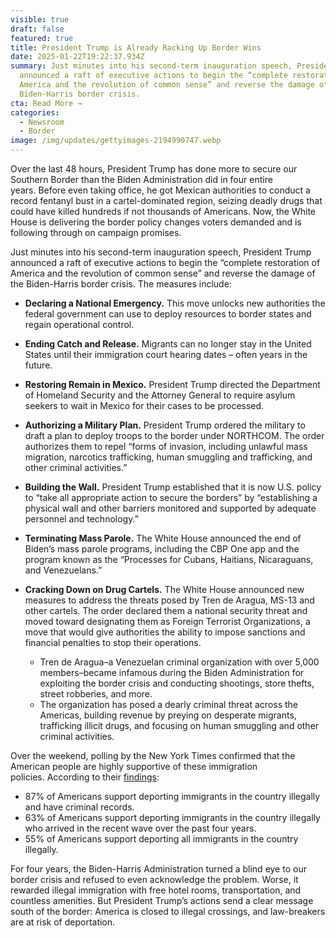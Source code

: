 ```yaml
---
visible: true
draft: false
featured: true
title: President Trump is Already Racking Up Border Wins
date: 2025-01-22T19:22:37.934Z
summary: Just minutes into his second-term inauguration speech, President Trump
  announced a raft of executive actions to begin the “complete restoration of
  America and the revolution of common sense” and reverse the damage of the
  Biden-Harris border crisis.
cta: Read More →
categories:
  - Newsroom
  - Border
image: /img/updates/gettyimages-2194990747.webp
---
```

Over the last 48 hours, President Trump has done more to secure our Southern Border than the Biden Administration did in four entire years. Before even taking office, he got Mexican authorities to conduct a record fentanyl bust in a cartel-dominated region, seizing deadly drugs that could have killed hundreds if not thousands of Americans. Now, the White House is delivering the border policy changes voters demanded and is following through on campaign promises.

Just minutes into his second-term inauguration speech, President Trump announced a raft of executive actions to begin the “complete restoration of America and the revolution of common sense” and reverse the damage of the Biden-Harris border crisis. The measures include:

* **Declaring a National Emergency.** This move unlocks new authorities the federal government can use to deploy resources to border states and regain operational control.
* **Ending Catch and Release.** Migrants can no longer stay in the United States until their immigration court hearing dates – often years in the future.
* **Restoring Remain in Mexico.** President Trump directed the Department of Homeland Security and the Attorney General to require asylum seekers to wait in Mexico for their cases to be processed.
* **Authorizing a Military Plan.** President Trump ordered the military to draft a plan to deploy troops to the border under NORTHCOM. The order authorizes them to repel “forms of invasion, including unlawful mass migration, narcotics trafficking, human smuggling and trafficking, and other criminal activities.”
* **Building the Wall.** President Trump established that it is now U.S. policy to “take all appropriate action to secure the borders” by “establishing a physical wall and other barriers monitored and supported by adequate personnel and technology.”
* **Terminating Mass Parole.** The White House announced the end of Biden’s mass parole programs, including the CBP One app and the program known as the “Processes for Cubans, Haitians, Nicaraguans, and Venezuelans.”
* **Cracking Down on Drug Cartels.** The White House announced new measures to address the threats posed by Tren de Aragua, MS-13 and other cartels. The order declared them a national security threat and moved toward designating them as Foreign Terrorist Organizations, a move that would give authorities the ability to impose sanctions and financial penalties to stop their operations.

  * Tren de Aragua–a Venezuelan criminal organization with over 5,000 members–became infamous during the Biden Administration for exploiting the border crisis and conducting shootings, store thefts, street robberies, and more.
  * The organization has posed a dearly criminal threat across the Americas, building revenue by preying on desperate migrants, trafficking illicit drugs, and focusing on human smuggling and other criminal activities.

Over the weekend, polling by the New York Times confirmed that the American people are highly supportive of these immigration policies. According to their [findings](https://8nithvebb.cc.rs6.net/tn.jsp?f=001-7g1R3wQVOZnKMwUwG0ZGC_t_BTambiJANifxOy7lfNYpkO3LT8xjMoTiEMxqX-3qwrJ2SV5A0Kt0FM_V_f3g1Gcss_qsqBGoaRm6WZ9I25H4-UaBpUHtef7hYhO66q_rF88M6mAyjSDfhFsyB1DkxN_JBDmD-rCw5WrP-P5mqoAM6XkI6gkm2tfL8pwCz81gNHwvnAdKh88XEgvFfAhKs2vcZhnZTkIV9GAStFWXP6kZH_ujaQWQA==&c=mduPZUf_nQRTwde0j_1V7tZJ9fTMMa2w2q2qMKqVZlCdodYxowXNvA==&ch=FPNVi6TWP_5vpOZ_nOxKfd7r49cxweGiAacveeOgb64xPeL83-tfVQ== "https\://8nithvebb.cc.rs6.net/tn.jsp?f=001-7g1R3wQVOZnKMwUwG0ZGC_t_BTambiJANifxOy7lfNYpkO3LT8xjMoTiEMxqX-3qwrJ2SV5A0Kt0FM_V_f3g1Gcss_qsqBGoaRm6WZ9I25H4-UaBpUHtef7hYhO66q_rF88M6mAyjSDfhFsyB1DkxN_JBDmD-rCw5WrP-P5mqoAM6XkI6gkm2tfL8pwCz81gNHwvnAdKh88XEgvFfAhKs2vcZhnZTkIV9GAStFWXP6kZH_ujaQWQA==&c=mduPZUf_nQRTwde0j_1V7tZJ9fTMMa2w2q2qMKqVZlCdodYxowXNvA==&ch=FPNVi6TWP_5vpOZ_nOxKfd7r49cxweGiAacveeOgb64xPeL83-tfVQ=="):

* 87% of Americans support deporting immigrants in the country illegally and have criminal records.
* 63% of Americans support deporting immigrants in the country illegally who arrived in the recent wave over the past four years.
* 55% of Americans support deporting all immigrants in the country illegally.

For four years, the Biden-Harris Administration turned a blind eye to our border crisis and refused to even acknowledge the problem. Worse, it rewarded illegal immigration with free hotel rooms, transportation, and countless amenities. But President Trump’s actions send a clear message south of the border: America is closed to illegal crossings, and law-breakers are at risk of deportation.